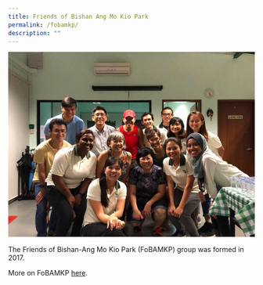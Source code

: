 ```yaml
---
title: Friends of Bishan Ang Mo Kio Park
permalink: /fobamkp/
description: ""
---
```

![Alt text for image on Isomer site](/images/FoBAMKP.jpg)

The Friends of Bishan-Ang Mo Kio Park (FoBAMKP) group was formed in 2017.

More on FoBAMKP [here](https://www.facebook.com/groups/190636865014950).